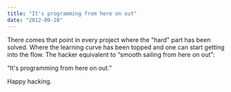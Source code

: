 ```yaml
---
title: "It's programming from here on out"
date: "2012-09-28"
---
```


There comes that point in every project where the "hard" part has been solved. Where the learning curve has been topped and one can start getting into the flow. The hacker equivalent to “smooth sailing from here on out”:

“It's programming from here on out.”

  
Happy hacking.
